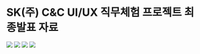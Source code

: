 # SK(주) C&C UI/UX 직무체험 프로젝트 최종발표 자료
<img src = "https://github.com/dongseoplee/SK-CnC-UI-UX/assets/76763417/520fbadf-5e3b-49fb-8fe5-8c56972b93a8">
<img src = "https://github.com/dongseoplee/SK-CnC-UI-UX/assets/76763417/f9f776b4-837f-41d4-b12d-3d535350f541">
<img src = "https://github.com/dongseoplee/SK-CnC-UI-UX/assets/76763417/c57fabd7-02c2-4e28-b079-a91a3fb3ce14">
<img src = "https://github.com/dongseoplee/SK-CnC-UI-UX/assets/76763417/d9c133d4-d07d-4be2-ba0f-8656edc89e6b">
